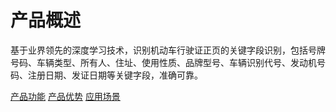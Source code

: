 #  产品概述

基于业界领先的深度学习技术，识别机动车行驶证正页的关键字段识别，包括号牌号码、车辆类型、所有人、住址、使用性质、品牌型号、车辆识别代号、发动机号码、注册日期、发证日期等关键字段，准确可靠。

[产品功能](Features.md)
[产品优势](Benefits.md)
[应用场景](Application-Scenarios.md)
